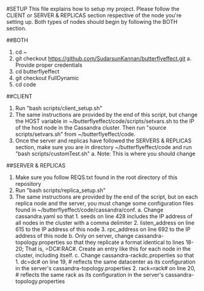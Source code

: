 #SETUP
This file explains how to setup my project. Please follow the CLIENT or SERVER & REPLICAS section respective of the node you're setting up. Both types of nodes should begin by following the BOTH section.

##BOTH
1. cd ~
2. git checkout https://github.com/SudarsunKannan/butterflyeffect.git
    a. Provide proper credentials
3. cd butterflyeffect
4. git checkout FullDynamic
5. cd code

##CLIENT
1. Run "bash scripts/client\_setup.sh"
2. The same instructions are provided by the end of this script, but change the HOST variable in ~/butterflyeffect/code/scripts/setvars.sh to the IP of the host node in the Cassandra cluster. Then run "source scripts/setvars.sh" from ~/butterflyeffect/code.
3. Once the server and replicas have followed the SERVERS & REPLICAS section, make sure you are in directory ~/butterflyeffect/code and run "bash scripts/customTest.sh"
    a. Note: This is where you should change

##SERVER & REPLICAS
1. Make sure you follow REQS.txt found in the root directory of this repository
2. Run "bash scripts/replica\_setup.sh"
3. The same instructions are provided by the end of the script, but on each replica node and the server, you must change some configuration files found in ~/butterflyeffect/code/cassandra/conf.
    a. Change cassandra.yaml so that
        1. seeds on line 428 includes the IP address of all nodes in the cluster with a comma delimiter
        2. listen_address on line 615 to the IP address of this node
        3. rpc_address on line 692 to the IP address of this node
    b. Only on server, change cassandra-topology.properties so that they replicate a format identical to lines 18-20; That is, <IP>=DC#:RAC#. Create an entry like this for each node in the cluster, including itself.
    c. Change cassandra-rackdc.properties so that
        1. dc=dc# on line 19, # reflects the same datacenter as its configuration in the server's cassandra-topology.properties
        2. rack=rack# on line 20, # reflects the same rack as its configuration in the server's cassandra-topology.properties
